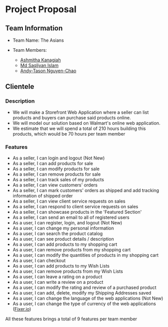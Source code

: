 # Project Proposal

## Team Information

- Team Name: The Asians

- Team Members:
  - [Ashmitha Kanagiah](https://github.com/ashmyytaa)
  - [Md Saqliyan Islam](https://github.com/SaqSaq815)
  - [Andy-Tason Nguyen-Chao](https://github.com/DHay10)
  
## Clientele

### Description

- We will make a Storefront Web Application where a seller can list products and buyers can purchase said products online.
- We will model our solution based on Walmart's online web application.
- We estimate that we will spend a total of 210 hours building this products, which would be 70 hours per team member

### Features

- As a seller, I can login and logout (Not New)
- As a seller, I can add products for sale
- As a seller, I can modify products for sale
- As a seller, I can remove products for sale
- As a seller, I can track sales of my products
- As a seller, I can view customers' orders
- As a seller, I can mark customers' orders as shipped and add tracking information of shipped order
- As a seller, I can view client service requests on sales
- As a seller, I can respond to client service requests on sales
- As a seller, I can showcase products in the 'Featured Section'
- As a seller, I can send an email to all of registered users
- As a user, I can register, login, and logout (Not New)
- As a user, I can change my personal information
- As a user, I can search the product catalog
- As a user, I can see product details / description
- As a user, I can add products to my shopping cart
- As a user, I can remove products from my shopping cart
- As a user, I can modify the quantities of products in my shopping cart
- As a user, I can checkout
- As a user, I can add products to my Wish Lists
- As a user, I can remove products from my Wish Lists
- As a user, I can leave a rating on a product
- As a user, I can write a review on a product
- As a user, I can modify the rating and review of a purchased product
- As a user, I can add, delete, modify my Shipping Addresses saved
- As a user, I can change the language of the web applications (Not New)
- As a user, I can change the type of currency of the web applications ([Fixer.io](https://fixer.io/))

All these features brings a total of 9 features per team member
